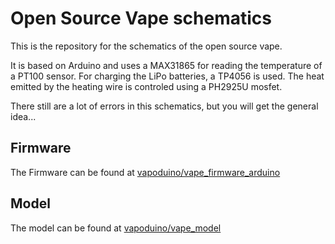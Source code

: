 # Open Source Vape schematics
This is the repository for the schematics of the open source vape.

It is based on Arduino and uses a MAX31865 for reading the temperature of a PT100 sensor.
For charging the LiPo batteries, a TP4056 is used.
The heat emitted by the heating wire is controled using a PH2925U mosfet.

There still are a lot of errors in this schematics, but you will get the general idea...

## Firmware
The Firmware can be found at [vapoduino/vape_firmware_arduino](https://github.com/vapoduino/vape_firmware_arduino)

## Model 
The model can be found at [vapoduino/vape_model](https://github.com/vapoduino/vape_model)
